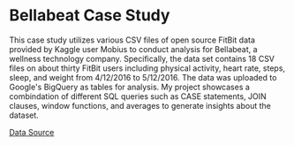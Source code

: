 # Bellabeat Case Study
This case study utilizes various CSV files of open source FitBit data provided by Kaggle user Mobius to conduct analysis for Bellabeat, a wellness technology company. Specifically, the data set contains 18 CSV files on about thirty FitBit users including physical activity, heart rate, steps, sleep, and weight from 4/12/2016 to 5/12/2016. The data was uploaded to Google's BigQuery as tables for analysis. 
My project showcases a combindation of different SQL queries such as CASE statements, JOIN clauses, window functions, and averages to generate insights about the dataset.

[Data Source](https://www.kaggle.com/datasets/arashnic/fitbit)
